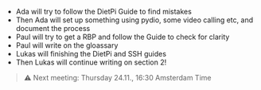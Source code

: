 - Ada will try to follow the DietPi Guide to find mistakes
- Then Ada will set up something using pydio, some video calling etc, and document the process
- Paul will try to get a RBP and follow the Guide to check for clarity
- Paul will write on the gloassary
- Lukas will finishing the DietPi and SSH guides
- Then Lukas will continue writing on section 2!

> ⚠️ Next meeting: Thursday 24.11., 16:30 Amsterdam Time